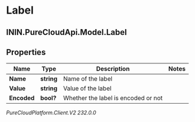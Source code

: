 # Label

## ININ.PureCloudApi.Model.Label

## Properties

|Name | Type | Description | Notes|
|------------ | ------------- | ------------- | -------------|
| **Name** | **string** | Name of the label | |
| **Value** | **string** | Value of the label | |
| **Encoded** | **bool?** | Whether the label is encoded or not | |



_PureCloudPlatform.Client.V2 232.0.0_
